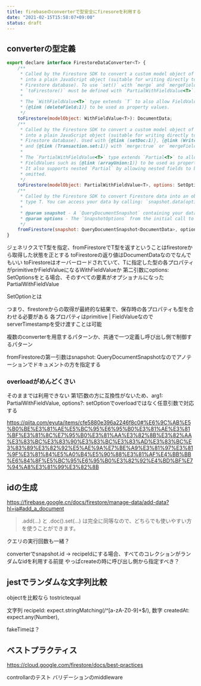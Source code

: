 ```yaml
---
title: firebaseのconverterで型安全にfiresoreを利用する
date: "2021-02-15T15:58:07+09:00"
status: draft
---
```


## converterの型定義

```js
export declare interface FirestoreDataConverter<T> {
    /**
     * Called by the Firestore SDK to convert a custom model object of type `T`
     * into a plain JavaScript object (suitable for writing directly to the
     * Firestore database). To use `set()` with `merge` and `mergeFields`,
     * `toFirestore()` must be defined with `PartialWithFieldValue<T>`.
     *
     * The `WithFieldValue<T>` type extends `T` to also allow FieldValues such as
     * {@link (deleteField:1)} to be used as property values.
     */
    toFirestore(modelObject: WithFieldValue<T>): DocumentData;
    /**
     * Called by the Firestore SDK to convert a custom model object of type `T`
     * into a plain JavaScript object (suitable for writing directly to the
     * Firestore database). Used with {@link (setDoc:1)}, {@link (WriteBatch.set:1)}
     * and {@link (Transaction.set:1)} with `merge:true` or `mergeFields`.
     *
     * The `PartialWithFieldValue<T>` type extends `Partial<T>` to allow
     * FieldValues such as {@link (arrayUnion:1)} to be used as property values.
     * It also supports nested `Partial` by allowing nested fields to be
     * omitted.
     */
    toFirestore(modelObject: PartialWithFieldValue<T>, options: SetOptions): DocumentData;
    /**
     * Called by the Firestore SDK to convert Firestore data into an object of
     * type T. You can access your data by calling: `snapshot.data(options)`.
     *
     * @param snapshot - A `QueryDocumentSnapshot` containing your data and metadata.
     * @param options - The `SnapshotOptions` from the initial call to `data()`.
     */
    fromFirestore(snapshot: QueryDocumentSnapshot<DocumentData>, options?: SnapshotOptions): T;
}
```

ジェネリクスでT型を指定、fromFirestoreでT型を返すということはfirestoreから取得した状態を正とする
toFirestoreの返り値はDocumentDataなのでなんでもいい
toFirestoreはオーバーロードされていて、Tに指定した型の各プロパティがprimitiveかFieldValueになるWithFieldValueか
第二引数にoptions: SetOptionsをとる場合、そのすべての要素がオプショナルになったPartialWithFieldValue

SetOptionとは

つまり、firestoreからの取得が最終的な結果で、保存時の各プロパティも型を合わせる必要がある
各プロパティはprimitive | FieldValueなので serverTimestampを受け渡すことは可能


複数のconverterを用意するパターンか、共通で一つ定義し呼び出し側で制御するパターン

fromFirestoreの第一引数はsnapshot: QueryDocumentSnapshot<DocumentData>なのでアノテーションでドキュメントの方を指定する

### overloadがめんどくさい

そのままでは利用できない
第1匹数の方に互換性がないため、arg1: PartialWithFieldValue<T>, options?: setOptionでoverloadではなく任意引数で対応する

https://qiita.com/eyuta/items/cfe5880e396a2246f8c0#%E6%9C%AB%E5%B0%BE%E3%81%AE%E5%BC%95%E6%95%B0%E3%81%AE%E3%81%BF%E3%81%8C%E7%95%B0%E3%81%AA%E3%82%8B%E3%82%AA%E3%83%BC%E3%83%90%E3%83%BC%E3%83%AD%E3%83%BC%E3%83%89%E3%82%92%E5%AE%9A%E7%BE%A9%E3%81%97%E3%81%9F%E3%81%84%E5%A0%B4%E5%90%88%E3%81%AF%E4%BB%BB%E6%84%8F%E5%BC%95%E6%95%B0%E3%82%92%E4%BD%BF%E7%94%A8%E3%81%99%E3%82%8B

## idの生成

https://firebase.google.cn/docs/firestore/manage-data/add-data?hl=ja#add_a_document

>.add(...) と .doc().set(...) は完全に同等なので、どちらでも使いやすい方を使うことができます。

クエリの実行回数も一緒？

converterでsnapshot.id -> recipeIdにする場合、すべてのコレクションがランダムなidを利用する前提
やっぱcreateの時に呼び出し側から指定すべき？

## jestでランダムな文字列比較

objectを比較なら tostrictequal

文字列
        recipeId: expect.stringMatching(/^[a-zA-Z0-9]+$/),
数字
        createdAt: expect.any(Number),


fakeTimeは？

## ベストプラクティス


https://cloud.google.com/firestore/docs/best-practices

controllarのテスト
バリデーションのmiddleware
